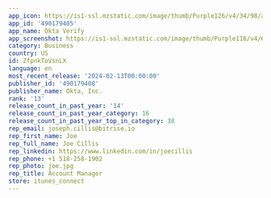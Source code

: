 ```yaml
---
app_icon: https://is1-ssl.mzstatic.com/image/thumb/Purple126/v4/34/98/a3/3498a39a-4cef-4f32-1c13-94d8284e24fb/AppIcon-0-1x_U007emarketing-0-7-0-85-220.png/1024x1024bb.png
app_id: '490179405'
app_name: Okta Verify
app_screenshot: https://is1-ssl.mzstatic.com/image/thumb/Purple116/v4/69/ad/ea/69adeaae-453e-81eb-adb5-06ed71592f8e/61780783-c01d-4ed4-b9a6-99d2a8079d47_iPhone-ss-65-1242x2688-en-01.jpg/1242x2688bb.png
category: Business
country: US
id: ZfpnkToVsnLX
language: en
most_recent_release: '2024-02-13T00:00:00'
publisher_id: '490179408'
publisher_name: Okta, Inc.
rank: '13'
release_count_in_past_year: '14'
release_count_in_past_year_category: 16
release_count_in_past_year_top_in_category: 38
rep_email: joseph.cillis@bitrise.io
rep_first_name: Joe
rep_full_name: Joe Cillis
rep_linkedin: https://www.linkedin.com/in/joecillis
rep_phone: +1 518-258-1902
rep_photo: joe.jpg
rep_title: Account Manager
store: itunes_connect
---
```

